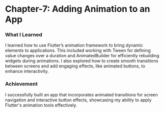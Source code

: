 # Chapter-7:  Adding Animation to an App
### What I Learned
I learned how to use Flutter’s animation framework to bring dynamic elements to applications. This included working with Tween for defining value changes over a duration and AnimatedBuilder for efficiently rebuilding widgets during animations. I also explored how to create smooth transitions between screens and add engaging effects, like animated buttons, to enhance interactivity.

### Achievement
I successfully built an app that incorporates animated transitions for screen navigation and interactive button effects, showcasing my ability to apply Flutter's animation tools effectively.
